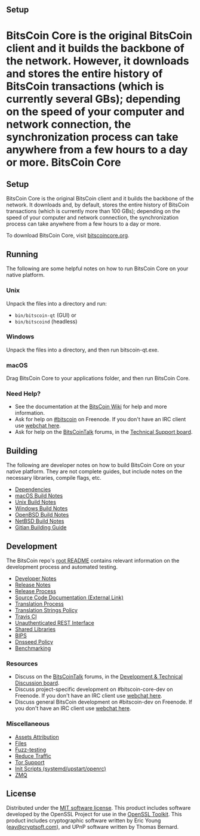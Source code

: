
Setup
---------------------
BitsCoin Core is the original BitsCoin client and it builds the backbone of the network. However, it downloads and stores the entire history of BitsCoin transactions (which is currently several GBs); depending on the speed of your computer and network connection, the synchronization process can take anywhere from a few hours to a day or more.
BitsCoin Core
=============

Setup
---------------------
BitsCoin Core is the original BitsCoin client and it builds the backbone of the network. It downloads and, by default, stores the entire history of BitsCoin transactions (which is currently more than 100 GBs); depending on the speed of your computer and network connection, the synchronization process can take anywhere from a few hours to a day or more.

To download BitsCoin Core, visit [bitscoincore.org](https://bitscoincore.org/en/releases/).

Running
---------------------
The following are some helpful notes on how to run BitsCoin Core on your native platform.

### Unix

Unpack the files into a directory and run:

- `bin/bitscoin-qt` (GUI) or
- `bin/bitscoind` (headless)

### Windows

Unpack the files into a directory, and then run bitscoin-qt.exe.

### macOS

Drag BitsCoin Core to your applications folder, and then run BitsCoin Core.

### Need Help?

* See the documentation at the [BitsCoin Wiki](https://en.bitscoin.it/wiki/Main_Page)
for help and more information.
* Ask for help on [#bitscoin](http://webchat.freenode.net?channels=bitscoin) on Freenode. If you don't have an IRC client use [webchat here](http://webchat.freenode.net?channels=bitscoin).
* Ask for help on the [BitsCoinTalk](https://bitscointalk.org/) forums, in the [Technical Support board](https://bitscointalk.org/index.php?board=4.0).

Building
---------------------
The following are developer notes on how to build BitsCoin Core on your native platform. They are not complete guides, but include notes on the necessary libraries, compile flags, etc.

- [Dependencies](dependencies.md)
- [macOS Build Notes](build-osx.md)
- [Unix Build Notes](build-unix.md)
- [Windows Build Notes](build-windows.md)
- [OpenBSD Build Notes](build-openbsd.md)
- [NetBSD Build Notes](build-netbsd.md)
- [Gitian Building Guide](gitian-building.md)

Development
---------------------
The BitsCoin repo's [root README](/README.md) contains relevant information on the development process and automated testing.

- [Developer Notes](developer-notes.md)
- [Release Notes](release-notes.md)
- [Release Process](release-process.md)
- [Source Code Documentation (External Link)](https://dev.visucore.com/bitscoin/doxygen/)
- [Translation Process](translation_process.md)
- [Translation Strings Policy](translation_strings_policy.md)
- [Travis CI](travis-ci.md)
- [Unauthenticated REST Interface](REST-interface.md)
- [Shared Libraries](shared-libraries.md)
- [BIPS](bips.md)
- [Dnsseed Policy](dnsseed-policy.md)
- [Benchmarking](benchmarking.md)

### Resources
* Discuss on the [BitsCoinTalk](https://bitscointalk.org/) forums, in the [Development & Technical Discussion board](https://bitscointalk.org/index.php?board=6.0).
* Discuss project-specific development on #bitscoin-core-dev on Freenode. If you don't have an IRC client use [webchat here](http://webchat.freenode.net/?channels=bitscoin-core-dev).
* Discuss general BitsCoin development on #bitscoin-dev on Freenode. If you don't have an IRC client use [webchat here](http://webchat.freenode.net/?channels=bitscoin-dev).

### Miscellaneous
- [Assets Attribution](assets-attribution.md)
- [Files](files.md)
- [Fuzz-testing](fuzzing.md)
- [Reduce Traffic](reduce-traffic.md)
- [Tor Support](tor.md)
- [Init Scripts (systemd/upstart/openrc)](init.md)
- [ZMQ](zmq.md)

License
---------------------
Distributed under the [MIT software license](/COPYING).
This product includes software developed by the OpenSSL Project for use in the [OpenSSL Toolkit](https://www.openssl.org/). This product includes
cryptographic software written by Eric Young ([eay@cryptsoft.com](mailto:eay@cryptsoft.com)), and UPnP software written by Thomas Bernard.
